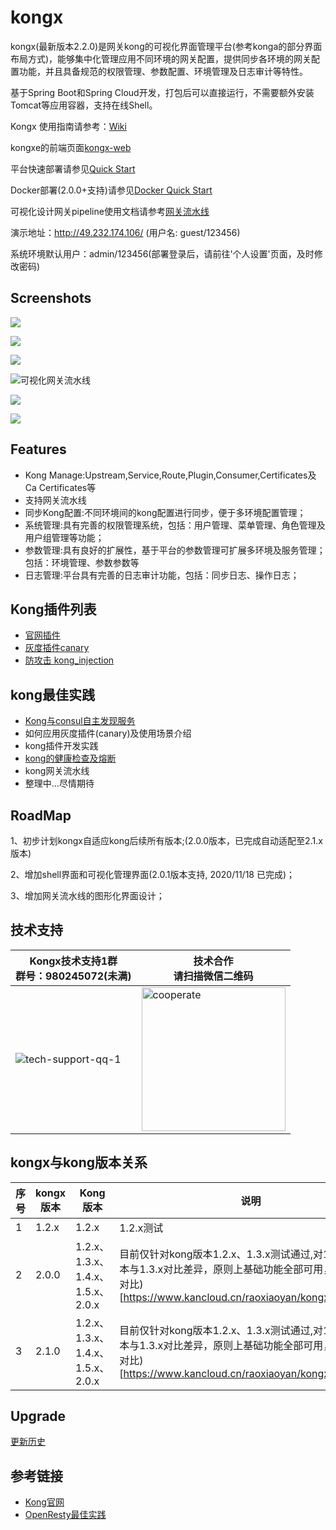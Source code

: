 # kongx


kongx(最新版本2.2.0)是网关kong的可视化界面管理平台(参考konga的部分界面布局方式)，能够集中化管理应用不同环境的网关配置，提供同步各环境的网关配置功能，并且具备规范的权限管理、参数配置、环境管理及日志审计等特性。

基于Spring Boot和Spring Cloud开发，打包后可以直接运行，不需要额外安装Tomcat等应用容器，支持在线Shell。

Kongx 使用指南请参考：[Wiki](https://www.kancloud.cn/raoxiaoyan/kongx/1984321)

kongxe的前端页面[kongx-web](https://gitee.com/raoxy/kongx-web)

平台快速部署请参见[Quick Start](https://www.kancloud.cn/raoxiaoyan/kongx/1984323)

Docker部署(2.0.0+支持)请参见[Docker Quick Start](./docker-quick-start/readme.md)

可视化设计网关pipeline使用文档请参考[网关流水线](https://www.kancloud.cn/raoxiaoyan/kongx/2055265)

演示地址：http://49.232.174.106/ (用户名: guest/123456)

系统环境默认用户：admin/123456(部署登录后，请前往'个人设置'页面，及时修改密码)
## Screenshots
![](./docs/screen.png)

![](./docs/kong%20shell.png)

![](./docs/service2.png)

![可视化网关流水线](./docs/pipeline.png)

![](./docs/consumers.png)

![](./docs/certificate.png)


## Features

- Kong Manage:Upstream,Service,Route,Plugin,Consumer,Certificates及Ca Certificates等
- 支持网关流水线
- 同步Kong配置:不同环境间的kong配置进行同步，便于多环境配置管理； 
- 系统管理:具有完善的权限管理系统，包括：用户管理、菜单管理、角色管理及用户组管理等功能；
- 参数管理:具有良好的扩展性，基于平台的参数管理可扩展多环境及服务管理；包括：环境管理、参数参数等
- 日志管理:平台具有完善的日志审计功能，包括：同步日志、操作日志；

## Kong插件列表
- [官网插件](https://docs.konghq.com/hub/)
- [灰度插件canary](https://gitee.com/raoxy/kong-plugins-canary)
- [防攻击 kong_injection](https://github.com/ror6ax/kong_injection)

## kong最佳实践

- [Kong与consul自主发现服务](https://www.kancloud.cn/raoxiaoyan/kongx/1984357)
- 如何应用灰度插件(canary)及使用场景介绍
- kong插件开发实践
- [kong的健康检查及熔断](https://www.kancloud.cn/raoxiaoyan/kongx/2044771)
- kong网关流水线
- 整理中...尽情期待





## RoadMap
1、初步计划kongx自适应kong后续所有版本;(2.0.0版本，已完成自动适配至2.1.x版本)

2、增加shell界面和可视化管理界面(2.0.1版本支持, 2020/11/18 已完成)；

3、增加网关流水线的图形化界面设计；

## 技术支持
<table>
  <thead>
    <th>Kongx技术支持1群<br />群号：980245072(未满)</th>
    <th>技术合作<br />请扫描微信二维码</th>
  </thead>
  <tbody>
    <tr>
      <td><img src="./docs/kongx_tech1.png" alt="tech-support-qq-1"></td>
      <td><img src="./docs/cooperate.jpg" alt="cooperate" width="230px;"></td>
    </tr>
  </tbody>
</table>


## kongx与kong版本关系
| 序号 | kongx版本 | Kong版本 |  说明 |
| --- | --- | --- | --- | 
| 1 | 1.2.x | 1.2.x |  1.2.x测试|
| 2 | 2.0.0 | 1.2.x、1.3.x、1.4.x、1.5.x、2.0.x |  目前仅针对kong版本1.2.x、1.3.x测试通过,对1.4.x以上版本与1.3.x对比差异，原则上基础功能全部可用，(参考差异对比)[https://www.kancloud.cn/raoxiaoyan/kongx/1991178]|
| 3 | 2.1.0 | 1.2.x、1.3.x、1.4.x、1.5.x、2.0.x |  目前仅针对kong版本1.2.x、1.3.x测试通过,对1.4.x以上版本与1.3.x对比差异，原则上基础功能全部可用，(参考差异对比)[https://www.kancloud.cn/raoxiaoyan/kongx/1991178]|

## Upgrade
[更新历史](docs/upgrade.md)
## 参考链接
- [Kong官网](https://docs.konghq.com/1.2.x/admin-api/)
- [OpenResty最佳实践](https://www.kancloud.cn/kancloud/openresty-best-practices/50428)